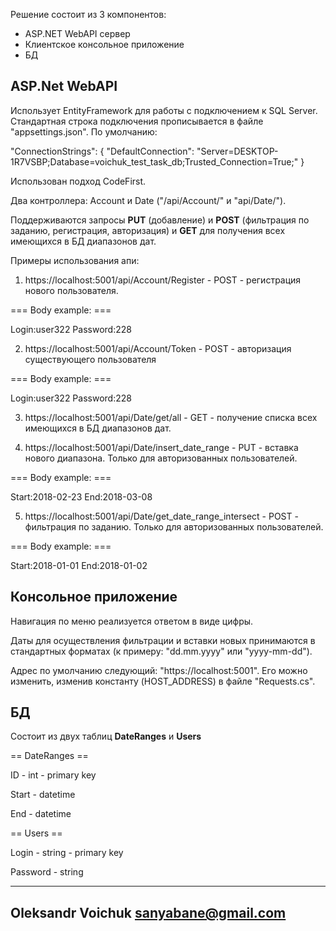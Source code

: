 Решение состоит из 3 компонентов:

 - ASP.NET WebAPI сервер
 - Клиентское консольное приложение
 - БД


## ASP.Net WebAPI

Использует EntityFramework для работы с подключением к SQL Server.
Стандартная  строка подключения прописывается  в файле "appsettings.json".
По умолчанию:

"ConnectionStrings": 
{
    "DefaultConnection": "Server=DESKTOP-1R7VSBP;Database=voichuk_test_task_db;Trusted_Connection=True;"
}
  
Использован подход CodeFirst.

Два контроллера: Account и Date ("/api/Account/" и "api/Date/").

Поддерживаются  запросы **PUT** (добавление) и **POST** (фильтрация по заданию, регистрация, авторизация) и **GET** для получения всех имеющихся в БД диапазонов дат.

Примеры использования апи:

1) https://localhost:5001/api/Account/Register - POST - регистрация нового пользователя. 

=== Body example: ===

Login:user322
Password:228

2) https://localhost:5001/api/Account/Token - POST - авторизация существующего пользователя

=== Body example: ===

Login:user322
Password:228

3) https://localhost:5001/api/Date/get/all - GET - получение списка всех имеющихся в БД диапазонов дат.

4) https://localhost:5001/api/Date/insert_date_range - PUT - вставка нового диапазона. Только для авторизованных пользователей.

=== Body example: ===

Start:2018-02-23
End:2018-03-08

5) https://localhost:5001/api/Date/get_date_range_intersect - POST - фильтрация по заданию. Только для авторизованных пользователей.

=== Body example: ===

Start:2018-01-01
End:2018-01-02

## Консольное приложение

Навигация по меню реализуется ответом в виде цифры.

Даты для осуществления фильтрации и вставки новых принимаются в стандартных форматах (к примеру: "dd.mm.yyyy" или "yyyy-mm-dd").

Адрес по умолчанию следующий: "https://localhost:5001". Его можно изменить, изменив константу (HOST_ADDRESS) в файле "Requests.cs".

## БД

Состоит из двух таблиц **DateRanges** и **Users** 


== DateRanges ==

ID - int - primary key

Start - datetime

End - datetime


== Users ==

Login - string - primary key 

Password - string



---------------------
Oleksandr Voichuk
sanyabane@gmail.com
---------------------
